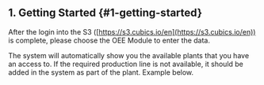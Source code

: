## 1\. Getting Started {#1-getting-started}

After the login into the S3 ([https://s3.cubics.io/en](https://s3.cubics.io/en)) is complete, please choose the OEE Module to enter the data.

The system will automatically show you the available plants that you have an access to. If the required production line is not available, it should be added in the system as part of the plant. Example below.